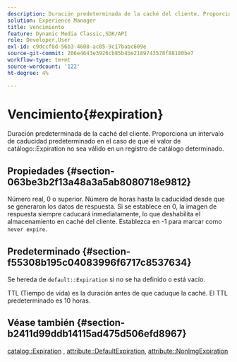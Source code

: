 ```yaml
---
description: Duración predeterminada de la caché del cliente. Proporciona un intervalo de caducidad predeterminado en el caso de que el valor de catálogo Expiration no sea válido en un registro de catálogo determinado.
solution: Experience Manager
title: Vencimiento
feature: Dynamic Media Classic,SDK/API
role: Developer,User
exl-id: c9dccf8d-56b3-4608-ac05-9c17babc609e
source-git-commit: 206e4643e3926cb85b4be2189743578f88180be7
workflow-type: tm+mt
source-wordcount: '122'
ht-degree: 4%

---
```


# Vencimiento{#expiration}

Duración predeterminada de la caché del cliente. Proporciona un intervalo de caducidad predeterminado en el caso de que el valor de catálogo::Expiration no sea válido en un registro de catálogo determinado.

## Propiedades {#section-063be3b2f13a48a3a5ab8080718e9812}

Número real, 0 o superior. Número de horas hasta la caducidad desde que se generaron los datos de respuesta. Si se establece en 0, la imagen de respuesta siempre caducará inmediatamente, lo que deshabilita el almacenamiento en caché del cliente. Establezca en -1 para marcar como `never expire`.

## Predeterminado {#section-f55308b195c04083996f6717c8537634}

Se hereda de `default::Expiration` si no se ha definido o está vacío.

TTL (Tiempo de vida) es la duración antes de que caduque la caché. El TTL predeterminado es 10 horas.

## Véase también {#section-b2411d99ddb14115ad475d506efd8967}

[catalog::Expiration](../../../../../is-api/image-catalog/image-serving-api-ref/c-image-catalog-reference/c-image-svg-data-reference/c-image-data-reference/r-expiration-cat.md#reference-a7afd668ecbb4d2da65d86259aa6a28a) , [attribute::DefaultExpiration](../../../../../is-api/image-catalog/image-serving-api-ref/c-image-catalog-reference/c-attributes-reference/r-defaultexpiration.md#reference-0526166fab654fceb243b75d1ea4f0cf), [attribute::NonImgExpiration](../../../../../is-api/image-catalog/image-serving-api-ref/c-image-catalog-reference/c-attributes-reference/r-nonimgexpiration.md#reference-a8066cd0d24b4ea98100ade4821f1f9d)
